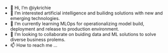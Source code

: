 - 👋 Hi, I’m @iykrichie
- 👀 I’m interested artificial intelligence and builidng solutions with new and emerging technologies.
- 🌱 I’m currently learning MLOps for operationalizing model build, deployment and release to production environment.
- 💞️ I’m looking to collaborate on buiding data and ML solutions to solve diverse business prolems.  
- 📫 How to reach me ...
<!---
iykrichie/iykrichie is a ✨ special ✨ repository because its `README.md` (this file) appears on your GitHub profile.
You can click the Preview link to take a look at your changes.
--->
